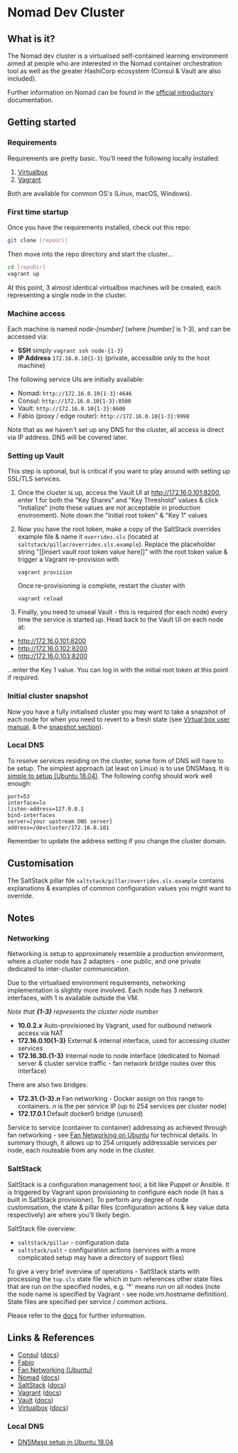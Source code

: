 # Nomad Dev Cluster

## What is it?

The Nomad dev cluster is a virtualised self-contained learning environment aimed at people who are interested in the Nomad container orchestration tool as well as the greater HashiCorp ecosystem (Consul & Vault are also included).

Further information on Nomad can be found in the [official introductory](https://www.nomadproject.io/intro/index.html) documentation.

## Getting started

### Requirements

Requirements are pretty basic. You'll need the following locally installed:

1) [Virtualbox](https://www.virtualbox.org/)
2) [Vagrant](https://www.vagrantup.com/)

Both are available for common OS's (Linux, macOS, Windows).

### First time startup

Once you have the requirements installed, check out this repo:

```bash
git clone [repoUrl]
```

Then move into the repo directory and start the cluster...

```bash
cd [repoDir]
vagrant up
```

At this point, 3 almost identical virtualbox machines will be created, each representing a single node in the cluster.

### Machine access

Each machine is named _node-[number]_ (where _[number]_ is 1-3), and can be accessed via:

- __SSH__ simply `vagrant ssh node-{1-3}`
- __IP Address__ `172.16.0.10{1-3}` (private, accessible only to the host machine)

The following service UIs are initially available:

- Nomad: `http://172.16.0.10{1-3}:4646`
- Consul: `http://172.16.0.10{1-3}:8500`
- Vault: `http://172.16.0.10{1-3}:8600`
- Fabio (proxy / edge router): `http://172.16.0.10{1-3}:9998`

Note that as we haven't set up any DNS for the cluster, all access is direct via IP address. DNS will be covered later.

### Setting up Vault

This step is optional, but is critical if you want to play around with setting up SSL/TLS services.

1) Once the cluster is up, access the Vault UI at http://172.16.0.101:8200, enter 1 for both the "Key Shares" and "Key Threshold" values & click "Initialize" (note these values are *not* acceptable in production environment). Note down the "Initial root token" & "Key 1" values

2) Now you have the root token, make a copy of the SaltStack overrides example file & name it `overrides.sls` (located at `saltstack/pillar/overrides.sls.example`). Replace the placeholder string "[[insert vault root token value here]]" with the root token value & trigger a Vagrant re-provision with

    ```
    vagrant provision
    ```

    Once re-provisioning is complete, restart the cluster with

    ```
    vagrant reload
    ```

3) Finally, you need to unseal Vault - this is required (for each node) every time the service is started up. Head back to the Vault UI on each node at:

- http://172.16.0.101:8200
- http://172.16.0.102:8200
- http://172.16.0.103:8200

...enter the Key 1 value. You can log in with the initial root token at this point if required.

### Initial cluster snapshot

Now you have a fully initialised cluster you may want to take a snapshot of each node for when you need to revert to a fresh state (see [Virtual box user manual](https://www.virtualbox.org/manual/UserManual.html), & the [snapshot section](https://www.virtualbox.org/manual/ch01.html#snapshots)).

### Local DNS

To resolve services residing on the cluster, some form of DNS will have to be setup. The simplest approach (at least on Linux) is to use DNSMasq. It is [simple to setup (Ubuntu 18.04)](https://askubuntu.com/questions/1032450/how-to-add-dnsmasq-and-keep-systemd-resolved-18-04). The following config should work well enough:

```
port=53
interface=lo
listen-address=127.0.0.1
bind-interfaces
server=[your upstream DNS server]
address=/devcluster/172.16.0.101
```

Remember to update the address setting if you change the cluster domain.

## Customisation

The SaltStack pillar file `saltstack/pillar/overrides.sls.example` contains explanations & examples of common configuration values you might want to override.

## Notes

### Networking

Networking is setup to approximately resemble a production environment, where a cluster node has 2 adapters - one public, and one private dedicated to inter-cluster communication.

Due to the virtualised environment requirements, networking implementation is slightly more involved. Each node has 3 network interfaces, with 1 is available outside the VM.

*Note that __{1-3}__ represents the cluster node number*

- __10.0.2.*x*__ Auto-provisioned by Vagrant, used for outbound network access via NAT
- __172.16.0.10{1-3}__ External & internal interface, used for accessing cluster services
- __172.16.30.{1-3}__ Internal node to node interface (dedicated to Nomad server & cluster service traffic - fan network bridge routes over this interface)

There are also two bridges:

- __172.31.{1-3}.*n*__ Fan networking - Docker assign on this range to containers. *n* is the per service IP (up to 254 services per cluster node)
- __172.17.0.1__ Default docker0 bridge (unused)

Service to service (container to container) addressing as achieved through fan networking - see [Fan Networking on Ubuntu](https://wiki.ubuntu.com/FanNetworking) for technical details. In summary though, it allows up to 254 uniquely addressable services per node, each routeable from any node in the cluster.

### SaltStack

SaltStack is a configuration management tool, a bit like Puppet or Ansible. It is triggered by Vagrant upon provisioning to configure each node (it has a built in SaltStack provisioner). To perform any degree of node customisation, the state & pillar files (configuration actions & key value data respectively) are where you'll likely begin.

SaltStack file overview:
- `saltstack/pillar` - configuration data
- `saltstack/salt` - configuration actions (services with a more complicated setup may have a directory of support files)

To give a very brief overview of operations - SaltStack starts with processing the `top.sls` state file which in turn references other state files that are run on the specified nodes, e.g. '*' means run on all nodes (note the node name is specified by Vagrant - see node.vm.hostname definition). State files are specified per service / common actions.

Please refer to the [docs](https://docs.saltstack.com/en/latest/) for further information.

## Links & References

- [Consul](https://www.consul.io/) ([docs](https://www.consul.io/docs/))
- [Fabio](https://fabiolb.net/)
- [Fan Networking (Ubuntu)](https://wiki.ubuntu.com/FanNetworking)
- [Nomad](https://www.nomadproject.io/) ([docs](https://www.nomadproject.io/docs/))
- [SaltStack](https://www.saltstack.com/) ([docs](https://docs.saltstack.com/en/latest/))
- [Vagrant](https://www.vagrantup.com/) ([docs](https://www.vagrantup.com/docs/))
- [Vault](https://www.vaultproject.io/) ([docs](https://www.vaultproject.io/docs/install/))
- [Virtualbox](https://www.virtualbox.org/) ([docs](https://www.virtualbox.org/manual/UserManual.html))

### Local DNS

- [DNSMasq setup in Ubuntu 18.04](https://askubuntu.com/questions/1032450/how-to-add-dnsmasq-and-keep-systemd-resolved-18-04)